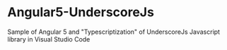 # Angular5-UnderscoreJs
Sample of Angular 5 and "Typescriptization" of UnderscoreJs Javascript library in Visual Studio Code
